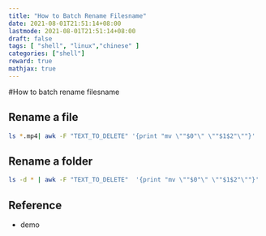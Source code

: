 ```yaml
---
title: "How to Batch Rename Filesname"
date: 2021-08-01T21:51:14+08:00
lastmode: 2021-08-01T21:51:14+08:00
draft: false
tags: [ "shell", "linux","chinese" ]
categories: ["shell"]
reward: true
mathjax: true
---
```


#How to batch rename filesname


## Rename a file
```bash
ls *.mp4| awk -F "TEXT_TO_DELETE" '{print "mv \""$0"\" \""$1$2"\""}'  | bash
```

## Rename a  folder

```bash
ls -d * | awk -F "TEXT_TO_DELETE"  '{print "mv \""$0"\" \""$1$2"\""}' | bash
```


## Reference
 - demo